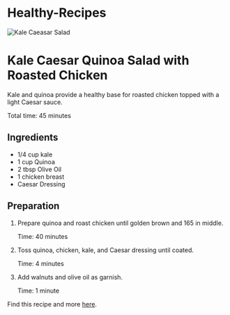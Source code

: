 # Healthy-Recipes
<!DOCTYPE html>
<html>

<head>
  <title>Quinoa and Kale Salad Recipe</title>
  <link href="style.css" type="text/css" rel="stylesheet">
</head>

<body>

  <img src="https://content.codecademy.com/courses/freelance-1/unit-2/salad.jpg" alt="Kale Caeasar Salad"/>
  <h1>Kale Caesar Quinoa Salad with Roasted Chicken</h1>
  <p class="description">Kale and quinoa provide a healthy base for roasted chicken topped with a light Caesar sauce.</p>

  <p id="cook-time">Total time: 45 minutes</p>

  <h2>Ingredients</h2>
  <ul class="ingredients">
    <li>1/4 cup kale</li>
    <li>1 cup Quinoa</li>
    <li>2 tbsp Olive Oil</li>
    <li>1 chicken breast</li>
    <li>Caesar Dressing</li>
  </ul>

  <h2>Preparation</h2>
  <ol>
    <li>
      <p>Prepare quinoa and roast chicken until golden brown and 165 in middle.</p>
      <p class="time">Time: 40 minutes</p>
    </li>
    <li>
      <p>Toss quinoa, chicken, kale, and Caesar dressing until coated.</p>
      <p class="time">Time: 4 minutes</p>
    </li>
    <li>
      <p>Add walnuts and olive oil as garnish.</p>
      <p class="time">Time: 1 minute</p>
    </li>
  </ol>

  <p class="citation">Find this recipe and more <a href="http://www.myrecipes.com/recipe/kale-caesar-salad-chicken" target="_blank" class="external-link">here</a>.</p>

</body>

</html>
